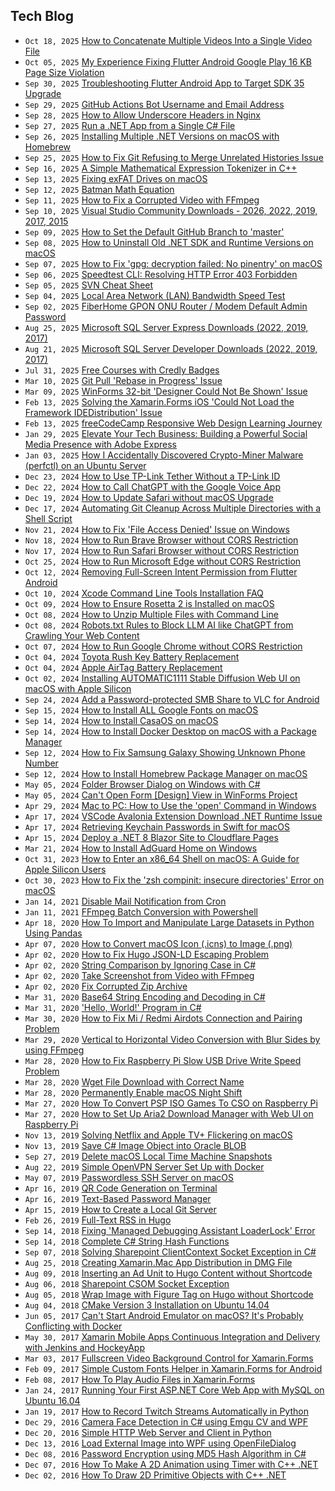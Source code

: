 ## Tech Blog

<!-- feed start -->
- `Oct 18, 2025` [How to Concatenate Multiple Videos Into a Single Video File](https://www.junian.net/tech/ffmpeg-concat-videos/)
- `Oct 05, 2025` [My Experience Fixing Flutter Android Google Play 16 KB Page Size Violation](https://www.junian.net/dev/flutter-android-16kb-page-size/)
- `Sep 30, 2025` [Troubleshooting Flutter Android App to Target SDK 35 Upgrade](https://www.junian.net/dev/flutter-android-sdk-35-upgrade/)
- `Sep 29, 2025` [GitHub Actions Bot Username and Email Address](https://www.junian.net/dev/github-actions-bot-username-email-address/)
- `Sep 28, 2025` [How to Allow Underscore Headers in Nginx](https://www.junian.net/dev/nginx-allow-underscore-header/)
- `Sep 27, 2025` [Run a .NET App from a Single C# File](https://www.junian.net/dev/dotnet-run-csharp-app/)
- `Sep 26, 2025` [Installing Multiple .NET Versions on macOS with Homebrew](https://www.junian.net/dev/install-multiple-dotnet-macos-homebrew/)
- `Sep 25, 2025` [How to Fix Git Refusing to Merge Unrelated Histories Issue](https://www.junian.net/dev/git-refusing-to-merge-unrelated-histories/)
- `Sep 16, 2025` [A Simple Mathematical Expression Tokenizer in C++](https://www.junian.net/dev/cpp-math-expression-tokenizer/)
- `Sep 13, 2025` [Fixing exFAT Drives on macOS](https://www.junian.net/tech/macos-fix-exfat/)
- `Sep 12, 2025` [Batman Math Equation](https://www.junian.net/tech/batman-math-equation/)
- `Sep 11, 2025` [How to Fix a Corrupted Video with FFmpeg](https://www.junian.net/tech/ffmpeg-fix-corrupted-video/)
- `Sep 10, 2025` [Visual Studio Community Downloads - 2026, 2022, 2019, 2017, 2015](https://www.junian.net/dev/visual-studio-community-download-links/)
- `Sep 09, 2025` [How to Set the Default GitHub Branch to 'master'](https://www.junian.net/dev/github-master-branch/)
- `Sep 08, 2025` [How to Uninstall Old .NET SDK and Runtime Versions on macOS](https://www.junian.net/dev/dotnet-sdk-runtime-macos-removal/)
- `Sep 07, 2025` [How to Fix 'gpg: decryption failed: No pinentry' on macOS](https://www.junian.net/tech/macos-gpg-decryption-failed-no-pinentry/)
- `Sep 06, 2025` [Speedtest CLI: Resolving HTTP Error 403 Forbidden](https://www.junian.net/tech/speedtest-http-error-403-forbidden/)
- `Sep 05, 2025` [SVN Cheat Sheet](https://www.junian.net/dev/svn-cheat-sheet/)
- `Sep 04, 2025` [Local Area Network (LAN) Bandwidth Speed Test](https://www.junian.net/tech/local-area-network-bandwidth-speed-test/)
- `Sep 02, 2025` [FiberHome GPON ONU Router / Modem Default Admin Password](https://www.junian.net/tech/fiberhome-gpon-onu-router-admin-password/)
- `Aug 25, 2025` [Microsoft SQL Server Express Downloads (2022, 2019, 2017)](https://www.junian.net/dev/microsoft-sql-server-express-download-links/)
- `Aug 21, 2025` [Microsoft SQL Server Developer Downloads (2022, 2019, 2017)](https://www.junian.net/dev/microsoft-sql-server-developer-edition-download-links/)
- `Jul 31, 2025` [Free Courses with Credly Badges](https://www.junian.net/tech/free-credly-badges/)
- `Mar 10, 2025` [Git Pull 'Rebase in Progress' Issue](https://www.junian.net/dev/git-pull-rebase-in-progress/)
- `Mar 09, 2025` [WinForms 32-bit 'Designer Could Not Be Shown' Issue](https://www.junian.net/dev/dotnet-winforms-32bit-designer-issue/)
- `Feb 13, 2025` [Solving the Xamarin.Forms iOS 'Could Not Load the Framework IDEDistribution' Issue](https://www.junian.net/dev/xamarin-forms-ios-framework-idedistribution-issue/)
- `Feb 13, 2025` [freeCodeCamp Responsive Web Design Learning Journey](https://www.junian.net/dev/learn-freecodecamp-responsive-web-design/)
- `Jan 29, 2025` [Elevate Your Tech Business: Building a Powerful Social Media Presence with Adobe Express](https://www.junian.net/tech/building-a-powerful-social-media-presence-with-adobe-express/)
- `Jan 03, 2025` [How I Accidentally Discovered Crypto-Miner Malware (perfctl) on an Ubuntu Server](https://www.junian.net/tech/ubuntu-perfctl-malware-mongodb-not-running/)
- `Dec 23, 2024` [How to Use TP-Link Tether Without a TP-Link ID](https://www.junian.net/tech/tp-link-tether-without-tp-link-id/)
- `Dec 22, 2024` [How to Call ChatGPT with the Google Voice App](https://www.junian.net/tech/google-voice-chatgpt-call/)
- `Dec 19, 2024` [How to Update Safari without macOS Upgrade](https://www.junian.net/tech/update-safari-without-macos-upgrade/)
- `Dec 17, 2024` [Automating Git Cleanup Across Multiple Directories with a Shell Script](https://www.junian.net/dev/multiple-git-repos-cleanup/)
- `Nov 21, 2024` [How to Fix 'File Access Denied' Issue on Windows](https://www.junian.net/tech/windows-fix-file-access-denied/)
- `Nov 18, 2024` [How to Run Brave Browser without CORS Restriction](https://www.junian.net/dev/brave-disable-cors/)
- `Nov 17, 2024` [How to Run Safari Browser without CORS Restriction](https://www.junian.net/dev/safari-disable-cors/)
- `Oct 25, 2024` [How to Run Microsoft Edge without CORS Restriction](https://www.junian.net/dev/microsoft-edge-disable-cors/)
- `Oct 12, 2024` [Removing Full-Screen Intent Permission from Flutter Android](https://www.junian.net/dev/flutter-android-remove-permission-use-full-screen-intent/)
- `Oct 10, 2024` [Xcode Command Line Tools Installation FAQ](https://www.junian.net/dev/xcode-command-line-tools-installation-faq/)
- `Oct 09, 2024` [How to Ensure Rosetta 2 is Installed on macOS](https://www.junian.net/dev/macos-install-rosetta-2/)
- `Oct 08, 2024` [How to Unzip Multiple Files with Command Line](https://www.junian.net/tech/unzip-cli-multiple-files/)
- `Oct 08, 2024` [Robots.txt Rules to Block LLM AI like ChatGPT from Crawling Your Web Content](https://www.junian.net/tech/robots-txt-block-llm-ai-gpt/)
- `Oct 07, 2024` [How to Run Google Chrome without CORS Restriction](https://www.junian.net/dev/google-chrome-disable-cors/)
- `Oct 04, 2024` [Toyota Rush Key Battery Replacement](https://www.junian.net/tech/toyota-rush-key-battery-replacement/)
- `Oct 04, 2024` [Apple AirTag Battery Replacement](https://www.junian.net/tech/apple-airtag-battery-replacement/)
- `Oct 02, 2024` [Installing AUTOMATIC1111 Stable Diffusion Web UI on macOS with Apple Silicon](https://www.junian.net/tech/macos-install-stable-diffusion-webui/)
- `Sep 24, 2024` [Add a Password-protected SMB Share to VLC for Android](https://www.junian.net/tech/android-vlc-smb-share/)
- `Sep 15, 2024` [How to Install ALL Google Fonts on macOS](https://www.junian.net/tech/macos-google-fonts/)
- `Sep 14, 2024` [How to Install CasaOS on macOS](https://www.junian.net/tech/macos-install-casaos/)
- `Sep 14, 2024` [How to Install Docker Desktop on macOS with a Package Manager](https://www.junian.net/tech/macos-install-docker/)
- `Sep 12, 2024` [How to Fix Samsung Galaxy Showing Unknown Phone Number](https://www.junian.net/tech/fix-samsung-galaxy-unknown-phone-number/)
- `Sep 12, 2024` [How to Install Homebrew Package Manager on macOS](https://www.junian.net/tech/macos-install-homebrew/)
- `May 05, 2024` [Folder Browser Dialog on Windows with C#](https://www.junian.net/dev/csharp-open-folder-dialog/)
- `May 05, 2024` [Can't Open Form [Design] View in WinForms Project](https://www.junian.net/dev/winforms-unable-open-design-view/)
- `Apr 29, 2024` [Mac to PC: How to Use the 'open' Command in Windows](https://www.junian.net/tech/windows-open-command-like-macos/)
- `Apr 17, 2024` [VSCode Avalonia Extension Download .NET Runtime Issue](https://www.junian.net/dev/vscode-avalonia-requested-to-download-dotnet-runtime/)
- `Apr 17, 2024` [Retrieving Keychain Passwords in Swift for macOS](https://www.junian.net/dev/swift-get-keychain-password/)
- `Apr 15, 2024` [Deploy a .NET 8 Blazor Site to Cloudflare Pages](https://www.junian.net/dev/deploy-blazor-to-cloudflare-pages/)
- `Mar 21, 2024` [How to Install AdGuard Home on Windows](https://www.junian.net/tech/windows-install-adguard-home/)
- `Oct 31, 2023` [How to Enter an x86_64 Shell on macOS: A Guide for Apple Silicon Users](https://www.junian.net/dev/macos-x86_64-shell-from-arm64/)
- `Oct 30, 2023` [How to Fix the 'zsh compinit: insecure directories' Error on macOS](https://www.junian.net/dev/macos-fix-zsh-compinit-insecure-directories/)
- `Jan 14, 2021` [Disable Mail Notification from Cron](https://www.junian.net/tech/disable-cron-mail-notification/)
- `Jan 11, 2021` [FFmpeg Batch Conversion with Powershell](https://www.junian.net/tech/powershell-ffmpeg-batch/)
- `Apr 18, 2020` [How To Import and Manipulate Large Datasets in Python Using Pandas](https://www.junian.net/dev/python-pandas-large-datasets/)
- `Apr 07, 2020` [How to Convert macOS Icon (.icns) to Image (.png)](https://www.junian.net/tech/icns-to-png/)
- `Apr 02, 2020` [How to Fix Hugo JSON-LD Escaping Problem](https://www.junian.net/dev/hugo-fix-json-ld-escaping/)
- `Apr 02, 2020` [String Comparison by Ignoring Case in C#](https://www.junian.net/dev/csharp-string-comparison-ignore-case/)
- `Apr 02, 2020` [Take Screenshot from Video with FFmpeg](https://www.junian.net/tech/ffmpeg-video-screenshot/)
- `Apr 02, 2020` [Fix Corrupted Zip Archive](https://www.junian.net/tech/cli-fix-corrupted-zip/)
- `Mar 31, 2020` [Base64 String Encoding and Decoding in C#](https://www.junian.net/dev/csharp-base64-string-encode-decode/)
- `Mar 31, 2020` ['Hello, World!' Program in C#](https://www.junian.net/dev/csharp-hello-world/)
- `Mar 30, 2020` [How to Fix Mi / Redmi Airdots Connection and Pairing Problem](https://www.junian.net/tech/xiaomi-airdots-connection-troubleshooting/)
- `Mar 29, 2020` [Vertical to Horizontal Video Conversion with Blur Sides by using FFmpeg](https://www.junian.net/tech/ffmpeg-vertical-video-blur/)
- `Mar 28, 2020` [How to Fix Raspberry Pi Slow USB Drive Write Speed Problem](https://www.junian.net/tech/raspberry-pi-slow-usb-drive-write-speed/)
- `Mar 28, 2020` [Wget File Download with Correct Name](https://www.junian.net/tech/wget-correct-name/)
- `Mar 28, 2020` [Permanently Enable macOS Night Shift](https://www.junian.net/tech/macos-permanent-night-shift/)
- `Mar 27, 2020` [How To Convert PSP ISO Games To CSO on Raspberry Pi](https://www.junian.net/tech/psp-iso-to-cso/)
- `Mar 27, 2020` [How to Set Up Aria2 Download Manager with Web UI on Raspberry Pi](https://www.junian.net/tech/raspberry-pi-aria2-download-manager/)
- `Nov 13, 2019` [Solving Netflix and Apple TV+ Flickering on macOS](https://www.junian.net/tech/macos-netflix-tv-flickering/)
- `Nov 13, 2019` [Save C# Image Object into Oracle BLOB](https://www.junian.net/dev/csharp-image-to-oracle-blob/)
- `Sep 27, 2019` [Delete macOS Local Time Machine Snapshots](https://www.junian.net/tech/delete-macos-local-time-machine-snapshots/)
- `Aug 22, 2019` [Simple OpenVPN Server Set Up with Docker](https://www.junian.net/dev/docker-openvpn-server/)
- `May 07, 2019` [Passwordless SSH Server on macOS](https://www.junian.net/dev/macos-ssh-server-no-password/)
- `Apr 16, 2019` [QR Code Generation on Terminal](https://www.junian.net/dev/terminal-qr-code-generation/)
- `Apr 16, 2019` [Text-Based Password Manager](https://www.junian.net/dev/text-based-password-manager/)
- `Apr 15, 2019` [How to Create a Local Git Server](https://www.junian.net/dev/local-git-server/)
- `Feb 26, 2019` [Full-Text RSS in Hugo](https://www.junian.net/dev/hugo-full-text-rss/)
- `Sep 14, 2018` [Fixing 'Managed Debugging Assistant LoaderLock' Error](https://www.junian.net/dev/managed-debugging-assistant-loaderlock/)
- `Sep 14, 2018` [Complete C# String Hash Functions](https://www.junian.net/dev/csharp-string-hash/)
- `Sep 07, 2018` [Solving Sharepoint ClientContext Socket Exception in C#](https://www.junian.net/dev/sharepoint-clientcontext-socket-exception/)
- `Aug 25, 2018` [Creating Xamarin.Mac App Distribution in DMG File](https://www.junian.net/dev/xamarin-mac-dmg-creation/)
- `Aug 09, 2018` [Inserting an Ad Unit to Hugo Content without Shortcode](https://www.junian.net/dev/hugo-in-article-ad/)
- `Aug 06, 2018` [Sharepoint CSOM Socket Exception](https://www.junian.net/dev/sharepoint-socket-exception/)
- `Aug 05, 2018` [Wrap Image with Figure Tag on Hugo without Shortcode](https://www.junian.net/dev/hugo-image-figure-wrap/)
- `Aug 04, 2018` [CMake Version 3 Installation on Ubuntu 14.04](https://www.junian.net/dev/cmake3-ubuntu-14-04-installation/)
- `Jun 05, 2017` [Can't Start Android Emulator on macOS? It's Probably Conflicting with Docker](https://www.junian.net/dev/android-emulator-docker-conflict-macos/)
- `May 30, 2017` [Xamarin Mobile Apps Continuous Integration and Delivery with Jenkins and HockeyApp](https://www.junian.net/dev/xamarin-jenkins-hockeyapp/)
- `Mar 03, 2017` [Fullscreen Video Background Control for Xamarin.Forms](https://www.junian.net/dev/xamarin-forms-video-background/)
- `Feb 09, 2017` [Simple Custom Fonts Helper in Xamarin.Forms for Android](https://www.junian.net/dev/xamarin-forms-android-custom-font/)
- `Feb 08, 2017` [How To Play Audio Files in Xamarin.Forms](https://www.junian.net/dev/xamarin-forms-play-audio/)
- `Jan 24, 2017` [Running Your First ASP.NET Core Web App with MySQL on Ubuntu 16.04](https://www.junian.net/dev/aspnet-core-mysql-ubuntu-16-04/)
- `Jan 19, 2017` [How to Record Twitch Streams Automatically in Python](https://www.junian.net/dev/python-record-twitch/)
- `Dec 29, 2016` [Camera Face Detection in C# using Emgu CV and WPF](https://www.junian.net/dev/csharp-emgucv-camera-face-detection/)
- `Dec 20, 2016` [Simple HTTP Web Server and Client in Python](https://www.junian.net/dev/python-http-server-client/)
- `Dec 13, 2016` [Load External Image into WPF using OpenFileDialog](https://www.junian.net/dev/wpf-load-external-image/)
- `Dec 08, 2016` [Password Encryption using MD5 Hash Algorithm in C#](https://www.junian.net/dev/csharp-md5/)
- `Dec 07, 2016` [How To Make A 2D Animation using Timer with C++ .NET](https://www.junian.net/dev/cpp-dotnet-2d-animation/)
- `Dec 02, 2016` [How To Draw 2D Primitive Objects with C++ .NET](https://www.junian.net/dev/cpp-dotnet-draw-2d-primitive/)
<!-- feed end -->

